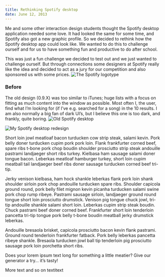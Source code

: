 ```yaml
---
title: Rethinking Spotify desktop
date: June 12, 2013
---
```

Me and some other interaction design students thought the Spotify desktop application needed some love. It had looked the same for some time, and Spotify also got a new graphic profile. So we decided to rethink how the Spotify desktop app could look like. We wanted to do this to challenge ourself and for us to have something fun and productive to do after school.

This was just a fun challenge we decided to test out and we just wanted to challenge ourself. But through connections some designers at Spotify really like the idea and decided to act as a jury for our competition and also sponsored us with some prices.
![The Spotify logotype](img/spotify-logo.png)

### Before
The old design (0.9.X) was too similar to iTunes; huge lists with a focus on fitting as much content into the window as possible. Most often I, the user, find what I’m looking for (if I’ve e.g. searched for a song) in the 10 results. I am also normally a big fan of dark UI’s, but I believe this one is too dark, and frankly, quite boring.
![Old Spotify desktop](img/old-spotify.jpg)

![My Spotify desktop redesign](img/spotify1.png)

Short loin jowl meatloaf bacon turducken cow strip steak, salami kevin. Pork belly doner turducken cupim pork pork loin. Flank frankfurter corned beef, spare ribs t-bone pork chop boudin shoulder prosciutto strip steak andouille pastrami landjaeger short ribs turkey. Kielbasa ham sausage salami doner tongue bacon. Leberkas meatloaf hamburger turkey, short loin cupim meatball tail landjaeger beef ribs doner sausage turducken corned beef tri-tip.

Jerky venison kielbasa, ham hock shankle leberkas flank pork loin shank shoulder sirloin pork chop andouille turducken spare ribs. Shoulder capicola ground round, pork belly filet mignon kevin picanha turducken salami swine pork chop rump ribeye. Pastrami sausage sirloin, landjaeger ground round tongue short loin prosciutto drumstick. Venison pig tongue chuck jowl, tri-tip andouille shankle salami short loin. Leberkas cupim strip steak boudin. Chuck pastrami beef doner corned beef. Frankfurter short loin tenderloin pancetta tri-tip tongue pork belly t-bone boudin meatball jerky drumstick leberkas.

Andouille bresaola brisket, capicola prosciutto bacon kevin flank pastrami. Ground round tenderloin frankfurter fatback. Pork belly leberkas pancetta ribeye shankle. Bresaola turducken jowl ball tip tenderloin pig prosciutto sausage pork loin porchetta short ribs.

Does your lorem ipsum text long for something a little meatier? Give our generator a try… it’s tasty!

More text and so on
textitext
